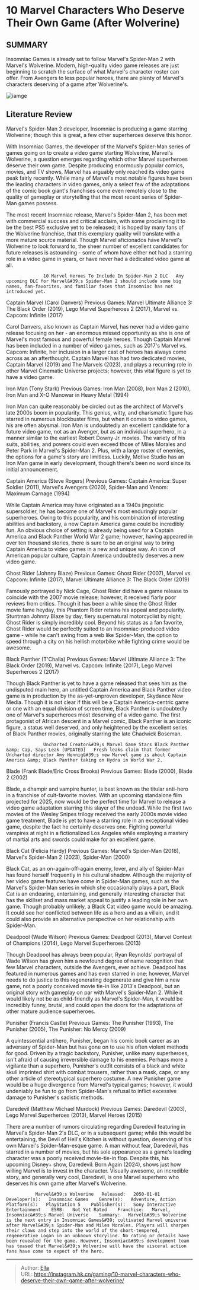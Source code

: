 # 10 Marvel Characters Who Deserve Their Own Game (After Wolverine)


## SUMMARY 



  Insomniac Games is already set to follow Marvel&#39;s Spider-Man 2 with Marvel&#39;s Wolverine.   Modern, high-quality video game releases are just beginning to scratch the surface of what Marvel&#39;s character roster can offer.   From Avengers to less popular heroes, there are plenty of Marvel&#39;s characters deserving of a game after Wolverine&#39;s.  

![iamge](https://static1.srcdn.com/wordpress/wp-content/uploads/2023/11/10-marvel-characters-who-deserve-their-own-game-after-wolverine.jpg)

## Literature Review

Marvel&#39;s Spider-Man 2 developer, Insomniac is producing a game starring Wolverine; though this is great, a few other superheroes deserve this honor.




With Insomniac Games, the developer of the Marvel&#39;s Spider-Man series of games going on to create a video game starting Wolverine, Marvel&#39;s Wolverine, a question emerges regarding which other Marvel superheroes deserve their own game. Despite producing enormously popular comics, movies, and TV shows, Marvel has arguably only reached its video game peak fairly recently. While many of Marvel&#39;s most notable figures have been the leading characters in video games, only a select few of the adaptations of the comic book giant&#39;s franchises come even remotely close to the quality of gameplay or storytelling that the most recent series of Spider-Man games possess.




The most recent Insomniac release, Marvel&#39;s Spider-Man 2, has been met with commercial success and critical acclaim, with some proclaiming it to be the best PS5 exclusive yet to be released; it is hoped by many fans of the Wolverine franchise, that this exemplary quality will translate with a more mature source material. Though Marvel aficionados have Marvel&#39;s Wolverine to look forward to, the sheer number of excellent candidates for future releases is astounding - some of whom have either not had a starring role in a video game in years, or have never had a dedicated video game at all.

                  10 Marvel Heroes To Include In Spider-Man 2 DLC   Any upcoming DLC for Marvel&#39;s Spider-Man 2 should include some big names, fan-favorites, and familiar faces that Insomniac has not introduced yet.   


 Captain Marvel (Carol Danvers) 
Previous Games: Marvel Ultimate Alliance 3: The Black Order (2019), Lego Marvel Superheroes 2 (2017), Marvel vs. Capcom: Infinite (2017)
          




Carol Danvers, also known as Captain Marvel, has never had a video game release focusing on her - an enormous missed opportunity as she is one of Marvel&#39;s most famous and powerful female heroes. Though Captain Marvel has been included in a number of video games, such as 2017&#39;s Marvel vs. Capcom: Infinite, her inclusion in a larger cast of heroes has always come across as an afterthought. Captain Marvel has had two dedicated movies, Captain Marvel (2019) and The Marvels (2023), and plays a recurring role in other Marvel Cinematic Universe projects; however, this vital figure is yet to have a video game.



 Iron Man (Tony Stark) 
Previous Games: Iron Man (2008), Iron Man 2 (2010), Iron Man and X-O Manowar in Heavy Metal (1994)
          

Iron Man can quite reasonably be circled out as the architect of Marvel&#39;s late 2000s boom in popularity. This genius, witty, and charismatic figure has starred in numerous blockbuster films, but when it comes to video games, his are often abysmal. Iron Man is undoubtedly an excellent candidate for a future video game, not as an Avenger, but as an individual superhero, in a manner similar to the earliest Robert Downy Jr. movies. The variety of his suits, abilities, and powers could even exceed those of Miles Morales and Peter Park in Marvel&#39;s Spider-Man 2. Plus, with a large roster of enemies, the options for a game&#39;s story are limitless. Luckily, Motive Studio has an Iron Man game in early development, though there&#39;s been no word since its initial announcement.






 Captain America (Steve Rogers) 
Previous Games: Captain America: Super Soldier (2011), Marvel&#39;s Avengers (2020), Spider-Man and Venom: Maximum Carnage (1994)
          

While Captain America may have originated as a 1940s jingoistic supersoldier, he has become one of Marvel&#39;s most enduringly popular superheroes. Owing to this popularity, and his combination of interesting abilities and backstory, a new Captain America game could be incredibly fun. An obvious choice of setting is already being used for a Captain America and Black Panther World War 2 game; however, having appeared in over ten thousand stories, there is sure to be an original way to bring Captain America to video games in a new and unique way. An icon of American popular culture, Captain America undoubtedly deserves a new video game.



 Ghost Rider (Johnny Blaze) 
Previous Games: Ghost Rider (2007), Marvel vs. Capcom: Infinite (2017), Marvel Ultimate Alliance 3: The Black Order (2019)
          




Famously portrayed by Nick Cage, Ghost Rider did have a game release to coincide with the 2007 movie release; however, it received fiarly poor reviews from critics. Though it has been a while since the Ghost Rider movie fame heyday, this Phantom Rider retains his appeal and popularity. Stuntman Johnny Blaze by day, fiery supernatural motorcyclist by night, Ghost Rider is simply incredibly cool. Beyond his status as a fan favorite, Ghost Rider would be perfectly suited to an Insomniac-produced video game - while he can&#39;t swing from a web like Spider-Man, the option to speed through a city on his hellish motorbike while fighting crime would be awesome.



 Black Panther (T&#39;Challa) 
Previous Games: Marvel Ultimate Alliance 3: The Black Order (2019), Marvel vs. Capcom: Infinite (2017), Lego Marvel Superheroes 2 (2017)
          

Though Black Panther is yet to have a game released that sees him as the undisputed main hero, an untitled Captain America and Black Panther video game is in production by the as-yet-unproven developer, Skydance New Media. Though it is not clear if this will be a Captain America-centric game or one with an equal division of screen time, Black Panther is undoubtedly one of Marvel&#39;s superheroes most deserving of a video game. The first protagonist of African descent in a Marvel comic, Black Panther is an iconic figure, a status well deserved, and only heightened by the excellent series of Black Panther movies, originally starring the late Chadwick Boseman.




                  Uncharted Creator&#39;s Marvel Game Stars Black Panther &amp; Cap, Says Leak [UPDATED]   Fresh leaks claim that former Uncharted director Amy Hennig&#39;s new Marvel game is about Captain America &amp; Black Panther taking on Hydra in World War 2.   



 Blade (Frank Blade/Eric Cross Brooks) 
Previous Games: Blade (2000), Blade 2 (2002)
          

Blade, a dhampir and vampire hunter, is best known as the titular anti-hero in a franchise of cult-favorite movies. With an upcoming standalone film projected for 2025, now would be the perfect time for Marvel to release a video game adaptation starring this slayer of the undead. While the first two movies of the Wesley Snipes trilogy received the early 2000s movie video game treatment, Blade is yet to have a starring role in an exceptional video game, despite the fact he certainly deserves one. Fighting powerful vampires at night in a fictionalized Los Angeles while employing a mastery of martial arts and swords could make for an excellent game.






 Black Cat (Felicia Hardy) 
Previous Games: Marvel&#39;s Spider-Man (2018), Marvel&#39;s Spider-Man 2 (2023), Spider-Man (2000)
          

Black Cat, as an on-again-off-again enemy, lover, and ally of Spider-Man has found herself frequently in his cultural shadow. Although the majority of her video game features have come in Spider-Man games, such as the Marvel&#39;s Spider-Man series in which she occasionally plays a part, Black Cat is an endearing, entertaining, and generally interesting character that has the skillset and mass market appeal to justify a leading role in her own game. Though probably unlikely, a Black Cat video game would be amazing. It could see her conflicted between life as a hero and as a villain, and it could also provide an alternative perspective on her relationship with Spider-Man.



 Deadpool (Wade Wilson) 
Previous Games: Deadpool (2013), Marvel Contest of Champions (2014), Lego Marvel Superheroes (2013)
         




Though Deadpool has always been popular, Ryan Reynolds&#39; portrayal of Wade Wilson has given him a newfound degree of name recognition that few Marvel characters, outside the Avengers, ever achieve. Deadpool has featured in numerous games and has even starred in one; however, Marvel needs to do justice to this regenerating degenerate and give him a new game, not a poorly conceived movie tie-in like 2013&#39;s Deadpool, but an original story with gameplay on par with Marvel&#39;s Spider-Man 2. While it would likely not be as child-friendly as Marvel&#39;s Spider-Man, it would be incredibly funny, brutal, and could open the doors for the adaptations of other mature audience superheroes.



 Punisher (Francis Castle) 
Previous Games: The Punisher (1993), The Punisher (2005), The Punisher: No Mercy (2009)
         

A quintessential antihero, Punisher, began his comic book career as an adversary of Spider-Man but has gone on to use his often violent methods for good. Driven by a tragic backstory, Punisher, unlike many superheroes, isn&#39;t afraid of causing irreversible damage to his enemies. Perhaps more a vigilante than a superhero, Punisher&#39;s outfit consists of a black and white skull imprinted shirt with combat trousers, rather than a mask, cape, or any other article of stereotypical superhero costume. A new Punisher game would be a huge divergence from Marvel&#39;s typical games; however, it would undeniably be fun to go from Spider-Man&#39;s refusal to inflict excessive damage to Punisher&#39;s sadistic methods.






 Daredevil (Matthew Michael Murdock) 
Previous Games: Daredevil (2003), Lego Marvel Superheroes (2013), Marvel Heroes (2015)
         

There are a number of rumors circulating regarding Daredevil featuring in Marvel&#39;s Spider-Man 2&#39;s DLC, or in a subsequent game; while this would be entertaining, the Devil of Hell&#39;s Kitchen is without question, deserving of his own Marvel&#39;s Spider-Man-esque game. A man without fear, Daredevil, has starred in a number of movies, but his sole appearance as a game&#39;s leading character was a poorly received movie-tie-in flop. Despite this, his upcoming Disney&#43; show, Daredevil: Born Again (2024), shows just how willing Marvel is to invest in the character. Visually awesome, an incredible story, and generally very cool, Daredevil, is one Marvel superhero who deserves his own game after Marvel&#39;s Wolverine.

               Marvel&#39;s Wolverine   Released:   2050-01-01    Developer(s):   Insomniac Games    Genre(s):   Adventure, Action    Platform(s):   PlayStation 5    Publisher(s):   Sony Interactive Entertainment    ESRB:   Not Yet Rated    Franchise:   Marvel, Insomniac&#39;s Marvel Universe    Summary:   Marvel&#39;s Wolverine is the next entry in Insomniac Games&#39; cultivated Marvel universe after Marvel&#39;s Spider-Man and Miles Morales. Players will sharpen their claws and step into the world of the short-tempered, regenerative Logan in an unknown storyline. No rating or details have been revealed for the game. However, Insomniac&#39;s development team has teased that Marvel&#39;s Wolverine will have the visceral action fans have come to expect of the hero.      

---

> Author: [Ella](https://instagram.hk.cn/)  
> URL: https://instagram.hk.cn/gaming/10-marvel-characters-who-deserve-their-own-game-after-wolverine/  

